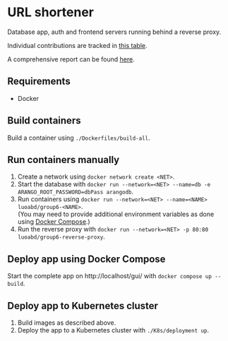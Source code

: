 # URL shortener
Database app, auth and frontend servers running behind a reverse proxy.

Individual contributions are tracked in [this table](./CONTRIB.csv).

A comprehensive report can be found [here](./REPORT.pdf).

## Requirements
* Docker

## Build containers
Build a container using `./Dockerfiles/build-all`.

## Run containers manually
1. Create a network using `docker network create <NET>`.
2. Start the database with `docker run --network=<NET> --name=db -e ARANGO_ROOT_PASSWORD=dbPass arangodb`.
3. Run containers using `docker run --network=<NET> --name=<NAME> luoabd/group6-<NAME>`.  
(You may need to provide additional environment variables as done using [Docker Compose](compose.yaml).)
4. Run the reverse proxy with `docker run --network=<NET> -p 80:80 luoabd/group6-reverse-proxy`.

## Deploy app using Docker Compose
Start the complete app on http://localhost/gui/ with `docker compose up --build`.

## Deploy app to Kubernetes cluster
1. Build images as described above.
2. Deploy the app to a Kubernetes cluster with `./K8s/deployment up`.

